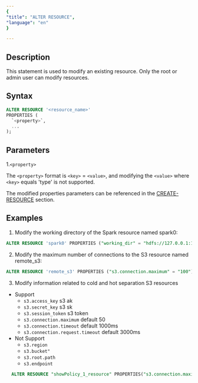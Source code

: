 ```yaml
---
{
"title": "ALTER RESOURCE",
"language": "en"
}

---
```


<!--
Licensed to the Apache Software Foundation (ASF) under one
or more contributor license agreements. See the NOTICE file
distributed with this work for additional information
regarding copyright ownership. The ASF licenses this file
to you under the Apache License, Version 2.0 (the
"License"); you may not use this file except in compliance
with the License. You may obtain a copy of the License at

  http://www.apache.org/licenses/LICENSE-2.0

Unless required by applicable law or agreed to in writing,
software distributed under the License is distributed on an
"AS IS" BASIS, WITHOUT WARRANTIES OR CONDITIONS OF ANY
KIND, either express or implied. See the License for the
specific language governing permissions and limitations
under the License.
-->

## Description

This statement is used to modify an existing resource. Only the root or admin user can modify resources.

## Syntax

```sql
ALTER RESOURCE '<resource_name>'
PROPERTIES (
  `<property>`, 
  ...
);
```

## Parameters

1.`<property>`

The `<property>` format is `<key>` = `<value>`, and modifying the `<value>` where `<key>` equals 'type' is not supported.

The modified properties parameters can be referenced in the [CREATE-RESOURCE](./CREATE-RESOURCE.md) section.


## Examples

1. Modify the working directory of the Spark resource named spark0:

```sql
ALTER RESOURCE 'spark0' PROPERTIES ("working_dir" = "hdfs://127.0.0.1:10000/tmp/doris_new");
```

2. Modify the maximum number of connections to the S3 resource named remote_s3:

```sql
ALTER RESOURCE 'remote_s3' PROPERTIES ("s3.connection.maximum" = "100");
```

3. Modify information related to cold and hot separation S3 resources

- Support
  - `s3.access_key`  s3 ak
  - `s3.secret_key`  s3 sk
  - `s3.session_token` s3 token
  - `s3.connection.maximum` default 50
  - `s3.connection.timeout` default 1000ms
  - `s3.connection.request.timeout` default 3000ms
- Not Support
  - `s3.region`
  - `s3.bucket"`
  - `s3.root.path`
  - `s3.endpoint`

```sql
  ALTER RESOURCE "showPolicy_1_resource" PROPERTIES("s3.connection.maximum" = "1111");
```